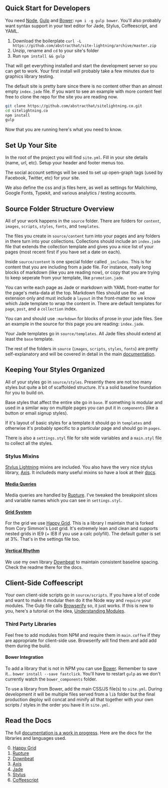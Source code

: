 ## Quick Start for Developers
You need [Node](http://nodejs.org), [Gulp](http://gulpjs.com/) and [Bower](http://bower.io/): `npm i -g gulp bower`. You'll also probably want syntax support in your text editor for Jade, Stylus, Coffeescript, and YAML.

1. Download the boilerplate `curl -L https://github.com/abstracthat/site-lightning/archive/master.zip`
2. Unzip, rename and `cd` to your site's folder
3. Run `npm install && gulp`

That will get everything installed and start the development server so you can get to work. Your first install will probably take a few minutes due to graphics library testing.

The default site is pretty bare since there is no content other than an almost empty `index.jade` file. If you want to see an example with more content feel free to clone the repo for the site you are reading now.

```bash
git clone https://github.com/abstracthat/sitelightning.co.git
cd sitelightning.co
npm install
gulp
```

Now that you are running here's what you need to know.

## Set Up Your Site
In the root of the project you will find `site.yml`. Fill in your site details (name, url, etc). Setup your header and footer menus too.

The social account settings will be used to set up open-graph tags (used by Facebook, Twitter, etc) for your site.

We also define the css and js files here, as well as settings for Mailchimp, Google Fonts, Typekit, and various analytics / testing accounts.

## Source Folder Structure Overview
All of your work happens in the `source` folder. There are folders for `content`, `images`, `scripts`, `styles`, `fonts`, and `templates`.

The files you create in `source/content` turn into your pages and any folders in there turn into your collections. Collections should include an `index.jade` file that extends the collection template and gives you a nice list of your pages (most recent first if you have set a date on each).

Inside `source/content` is one special folder called `_includes`. This is for content that you are including from a jade file. For instance, really long blocks of markdown (like you are reading now), or copy that you are trying to keep seperate from your template, like `promotion.jade`.

You can write each page as Jade or markdown with YAML front-matter for the page's meta-data at the top. Markdown files should use the `.md` extension only and must include a `layout` in the front-matter so we know which Jade template to wrap the content in. There are default templates for `page`, `post`, and a `collection` index.

You can and should use `:markdown` for blocks of prose in your jade files. See an example in the source for this page you are reading: `index.jade`.

Your Jade templates go in `source/templates`. All Jade files should extend at least the `base` template.

The rest of the folders in `source` (`images`, `scripts`, `styles`, `fonts`) are pretty self-explanatory and will be covered in detail in the main [documentation](/documentation/).

## Keeping Your Styles Organized
All of your styles go in `source/styles`. Presently there are not too many styles but quite a bit of scaffolded structure. It's a solid baseline foundation for you to build on.

Base styles that affect the entire site go in `base`. If something is modular and used in a similar way on multiple pages you can put it in `components` (like a button or email signup styles).

If it's layout of basic styles for a template it should go in `templates` and otherwise it's probably specific to a particular page and should go in `pages`.

There is also a `settings.styl` file for site wide variables and a `main.styl` file to collect all the styles.

### Stylus Mixins
[Stylus Lightning](https://github.com/abstracthat/stylus-lightning) mixins are included. You also have the very nice stylus library, [Axis](http://axis.netlify.com/). It includeds many useful mixins so have a look at their [docs](http://axis.netlify.com/).

#### [Media Queries](/documentation/media-queries-made-simple/)
Media queries are handled by [Rupture](http://jenius.github.io/rupture/). I've tweaked the breakpoint slices and variable names which you can see in `settings.styl`.

#### [Grid System](/documentation/the-easiest-grid-system/)
For the grid we use [Happy Grid](https://github.com/abstracthat/happy-grid). This is a library I maintain that is forked from Cory Simmon's Lost grid. It's extremely lean and clean and supports nested grids in IE9 (+ IE8 if you use a calc polyfill). The default gutter is set at 3%. That's in the settings file too.

#### [Vertical Rhythm](/documentation/controlling-your-vertical-rhythm/)
We use my own library [Downbeat](https://github.com/abstracthat/downbeat) to maintain consistent baseline spacing. Check the readme there for the docs.

## Client-Side Coffeescript
Your own client-side scripts go in `source/scripts`. If you have a lot of code and want to make it modular then do it the Node way and `require` your modules. The Gulp file calls [Browserify](http://browserify.org/) so, it just works. If this is new to you, here's a tutorial on the idea, [Understanding Modules](http://www.sitepoint.com/understanding-module-exports-exports-node-js/).

### Third Party Libraries
Feel free to add modules from NPM and require them in `main.coffee` if they are appropriate for client-side use. Browserify will find them and add add them during the build.

#### Bower Integration
To add a library that is not in NPM you can use [Bower](http://bower.io/). Remember to save it... `bower install --save fastclick`. You'll have to restart `gulp` as we don't currently watch the `bower_components` folder.

To use a library from Bower, add the main CSS/JS file(s) to `site.yml`. During development it will be multiple files served from a `lib` folder but the final production deploy will concat and minify all that together with your own scripts / styles in the order you have it in `site.yml`.

## Read the Docs
The full [documentation is a work in progress](/documentation/). Here are the docs for the libraries and languages used.

0. [Happy Grid](https://github.com/abstracthat/happy-grid)
0. [Rupture](http://jenius.github.io/rupture/)
0. [Downbeat](https://github.com/abstracthat/downbeat)
0. [Axis](http://axis.netlify.com/)
0. [Jade](http://jade-lang.com/reference)
0. [Stylus](http://learnboost.github.io/stylus/)
0. [Coffeescript](http://coffeescript.org/)